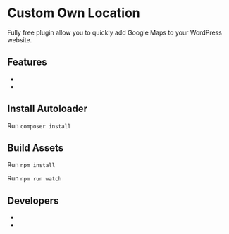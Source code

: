 # Custom Own Location

Fully free plugin allow you to quickly add Google Maps to your WordPress website.

## Features

-
-

## Install Autoloader

Run `composer install`

## Build Assets

Run `npm install`

Run `npm run watch`

## Developers

-
-
